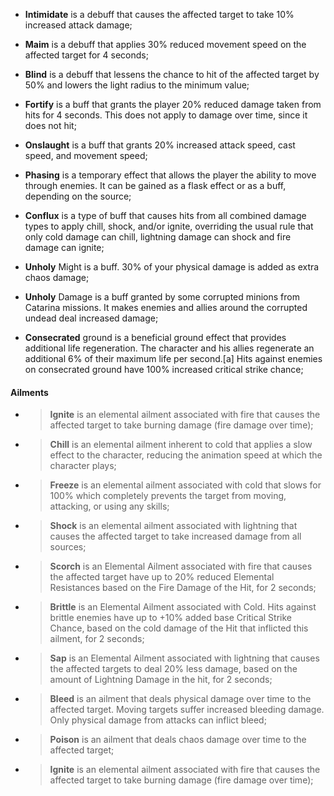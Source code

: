 - **Intimidate** is a debuff that causes the affected target to take 10% increased attack damage;  

- **Maim** is a debuff that applies 30% reduced movement speed on the affected target for 4 seconds;

- **Blind** is a debuff that lessens the chance to hit of the affected target by 50% and lowers the light radius to the minimum value;

- **Fortify** is a buff that grants the player 20% reduced damage taken from hits for 4 seconds. This does not apply to damage over time, since it does not hit;

- **Onslaught** is a buff that grants 20% increased attack speed, cast speed, and movement speed;

- **Phasing** is a temporary effect that allows the player the ability to move through enemies. It can be gained as a flask effect or as a buff, depending on the source;

- **Conflux** is a type of buff that causes hits from all combined damage types to apply chill, shock, and/or ignite, overriding the usual rule that only cold damage can chill, lightning damage can shock and fire damage can ignite;

- **Unholy** Might is a buff. 30% of your physical damage is added as extra chaos damage;

- **Unholy** Damage is a buff granted by some corrupted minions from Catarina missions. It makes enemies and allies around the corrupted undead deal increased damage;

- **Consecrated** ground is a beneficial ground effect that provides additional life regeneration. The character and his allies regenerate an additional 6% of their maximum life per second.[a] Hits against enemies on consecrated ground have 100% increased critical strike chance;

#### Ailments

- > **Ignite** is an elemental ailment associated with fire that causes the affected target to take burning damage (fire damage over time);
- > **Chill** is an elemental ailment inherent to cold that applies a slow effect to the character, reducing the animation speed at which the character plays;
- > **Freeze** is an elemental ailment associated with cold that slows for 100% which completely prevents the target from moving, attacking, or using any skills;
- > **Shock** is an elemental ailment associated with lightning that causes the affected target to take increased damage from all sources;
- > **Scorch** is an Elemental Ailment associated with fire that causes the affected target have up to 20% reduced Elemental Resistances based on the Fire Damage of the Hit, for 2 seconds;
- > **Brittle** is an Elemental Ailment associated with Cold. Hits against brittle enemies have up to +10% added base Critical Strike Chance, based on the cold damage of the Hit that inflicted this ailment, for 2 seconds;
- > **Sap** is an Elemental Ailment associated with lightning that causes the affected targets to deal 20% less damage, based on the amount of Lightning Damage in the hit, for 2 seconds;
- > **Bleed** is an ailment that deals physical damage over time to the affected target. Moving targets suffer increased bleeding damage. Only physical damage from attacks can inflict bleed;
- > **Poison** is an ailment that deals chaos damage over time to the affected target;
- > **Ignite** is an elemental ailment associated with fire that causes the affected target to take burning damage (fire damage over time);